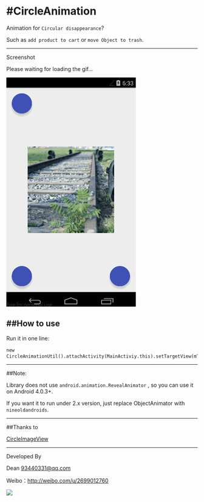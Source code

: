 #CircleAnimation
===========

Animation for `Circular disappearance`?

Such as `add product to cart` or `move Object to trash`.

---
Screenshot


Please waiting for loading the gif...

![](/gif/circle_animation.gif)


##How to use
---

Run  it in one line:
    
    new CircleAnimationUtil().attachActivity(MainActiviy.this).setTargetView(mTargetView).setDestView(mDestView).startAnimation();

---
##Note:

Library does not use `android.animation.RevealAnimator` , so you can use it on Android 4.0.3+.

If you want it to run under 2.x version, just replace ObjectAnimator with `nineoldandroids`.

---
##Thanks to

[CircleImageView](https://github.com/hdodenhof/CircleImageView)

---
Developed By


Dean <93440331@qq.com>  

Weibo：http://weibo.com/u/2699012760

![](https://avatars0.githubusercontent.com/u/5019523?v=3&s=460)
